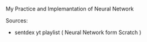 My Practice and Implemantation of Neural Network

Sources:
- sentdex yt playlist ( Neural Network form Scratch )
